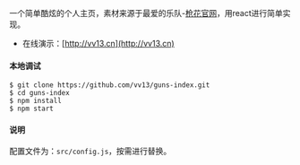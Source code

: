 一个简单酷炫的个人主页，素材来源于最爱的乐队-[枪花官网](http://www.gunsnroses.com/)，用react进行简单实现。

+ 在线演示：[http://vv13.cn](http://vv13.cn)

#### 本地调试

```
$ git clone https://github.com/vv13/guns-index.git
$ cd guns-index
$ npm install
$ npm start
```

#### 说明

配置文件为：`src/config.js`，按需进行替换。
